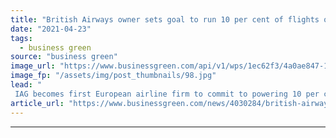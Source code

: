 ```yaml
---
title: "British Airways owner sets goal to run 10 per cent of flights on sustainable biofuels by 2030"
date: "2021-04-23"
tags: 
  - business green
source: "business green"
image_url: "https://www.businessgreen.com/api/v1/wps/1ec62f3/4a0ae847-14fa-4975-b7dc-635ecb2df536/6/british-airways-IAG-2020-2-185x114.jpg"
image_fp: "/assets/img/post_thumbnails/98.jpg"
lead: "
 IAG becomes first European airline firm to commit to powering 10 per cent of its flights with sustainable aviation fuel by end of decade ..."
article_url: "https://www.businessgreen.com/news/4030284/british-airways-owner-sets-goal-run-cent-flights-sustainable-biofuels-2030"
---
```


---

